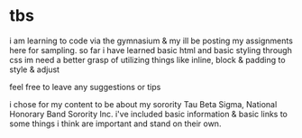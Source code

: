 # tbs

i am learning to code via the gymnasium & my ill be posting my assignments here for sampling.
so far i have learned basic html and basic styling through css
im need a better grasp of utilizing things like inline, block & padding to style & adjust

feel free to leave any suggestions or tips

i chose for my content to be about my sorority Tau Beta Sigma, National Honorary Band Sorority Inc.
i've included basic information & basic links to some things i think are important and stand on their own.

